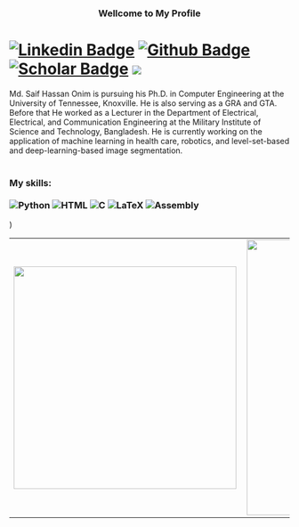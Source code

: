 ### <p align="center"> Wellcome to My Profile
# [![Linkedin Badge](https://img.shields.io/badge/-LinkedIn-0077B5?style=flat&logo=Linkedin&logoColor=white&link=https://www.linkedin.com/in/md-saif-hassan-onim-83516b179/)](https://www.linkedin.com/in/md-saif-hassan-onim-83516b179/) [![Github Badge](https://img.shields.io/badge/-Github-242A2D?style=flat&logo=Github&logoColor=white&link=https://github.com/Onimee58/)](https://github.com/Onimee58/) [![Scholar Badge](https://img.shields.io/badge/-GoogleScholar-FFFFFF?style=flat&logo=googlescholar&link=https://scholar.google.com/citations?user=BhVJmUcAAAAJ&hl=en)](https://scholar.google.com/citations?user=BhVJmUcAAAAJ&hl=en) ![](https://komarev.com/ghpvc/?username=Onimee58)

<p align="left"> 
Md. Saif Hassan Onim is pursuing his Ph.D. in Computer Engineering at the University of Tennessee, Knoxville. He is also serving as a GRA and GTA. Before that He worked as a Lecturer in the Department of Electrical, Electrical, and Communication Engineering at the Military Institute of Science and Technology, Bangladesh. He is currently working on the application of machine learning in health care, robotics, and level-set-based and deep-learning-based image segmentation. <br> <br>


### My skills: <br/> <br/> ![Python](https://img.shields.io/badge/-Python-0077B5?style=flat&logoColor=white&logo=python) ![HTML](https://img.shields.io/badge/-HTML-ff0d00?style=flat&logoColor=white&logo=html5) ![C](https://img.shields.io/badge/-C-f0d00?style=flat&logoColor=white&logo=c) ![LaTeX](https://img.shields.io/badge/-LaTeX-ff0ab0?style=flat&logoColor=white&logo=latex) ![Assembly](https://img.shields.io/badge/-Assembly-00000AB?style=flat&logoColor=white&logo=assemblyscript)
)
 
<center>
  <table>
    <tr>
        <td><img width="400px" align="left" src="https://github-readme-stats-git-masterrstaa-rickstaa.vercel.app/api/top-langs/?username=Onimee58&hide=html,TSQL,CSS,PLSQL,php,SCSS,Jupyter%20Notebook&layout=compact&count_private=true&langs_count=8" /></td>
        <td><img width="495px" align="left" src="https://github-readme-stats-git-masterrstaa-rickstaa.vercel.app/api?username=Onimee58&show_icons=true&count_private=true" /></td>
    </tr>   
  </table>
</center>
